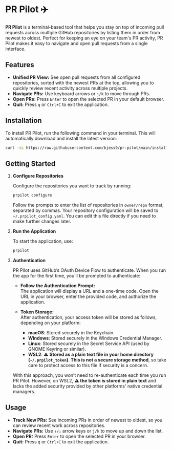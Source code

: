 # PR Pilot ✈️

**PR Pilot** is a terminal-based tool that helps you stay on top of incoming pull requests across multiple GitHub repositories by listing them in order from newest to oldest. Perfect for keeping an eye on your team's PR activity, PR Pilot makes it easy to navigate and open pull requests from a single interface.

## Features

- **Unified PR View:** See open pull requests from all configured repositories, sorted with the newest PRs at the top, allowing you to quickly review recent activity across multiple projects.
- **Navigate PRs:** Use keyboard arrows or `j/k` to move through PRs.
- **Open PRs:** Press `Enter` to open the selected PR in your default browser.
- **Quit:** Press `q` or `Ctrl+C` to exit the application.

## Installation

To install PR Pilot, run the following command in your terminal. This will automatically download and install the latest version:

```bash
curl -sL https://raw.githubusercontent.com/bjess9/pr-pilot/main/install.sh | bash
```

## Getting Started

1. **Configure Repositories**

    Configure the repositories you want to track by running:

    ```bash
    prpilot configure
    ```

    Follow the prompts to enter the list of repositories in `owner/repo` format, separated by commas. Your repository configuration will be saved to `~/.prpilot_config.yaml`. You can edit this file directly if you need to make further changes later.

2. **Run the Application**

    To start the application, use:

    ```bash
    prpilot
    ```

3. **Authentication**

   PR Pilot uses GitHub’s OAuth Device Flow to authenticate. When you run the app for the first time, you’ll be prompted to authenticate:

   - **Follow the Authentication Prompt:**  
     The application will display a URL and a one-time code. Open the URL in your browser, enter the provided code, and authorize the application.

   - **Token Storage:**  
     After authentication, your access token will be stored as follows, depending on your platform:

     - **macOS**: Stored securely in the Keychain.
     - **Windows**: Stored securely in the Windows Credential Manager.
     - **Linux**: Stored securely in the Secret Service API (used by GNOME Keyring or similar).
     - **WSL2**: ⚠️ **Stored as a plain text file in your home directory (`~/.prpilot_token`). This is not a secure storage method**, so take care to protect access to this file if security is a concern.

   With this approach, you won’t need to re-authenticate each time you run PR Pilot. However, on WSL2, **⚠️ the token is stored in plain text** and lacks the added security provided by other platforms' native credential managers.

## Usage

- **Track New PRs:** See incoming PRs in order of newest to oldest, so you can review recent work across repositories.
- **Navigate PRs:** Use `↑/↓` arrow keys or `j/k` to move up and down the list.
- **Open PR:** Press `Enter` to open the selected PR in your browser.
- **Quit:** Press `q` or `Ctrl+C` to exit the application.
